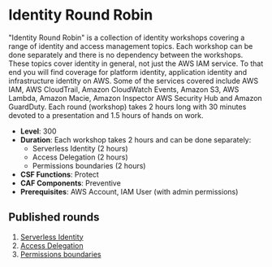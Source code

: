 # Identity Round Robin

"Identity Round Robin" is a collection of identity workshops covering a range of identity and access management topics. Each workshop can be done separately and there is no dependency between the workshops. These topics cover identity in general, not just the AWS IAM service. To that end you will find coverage for platform identity, application identity and infrastructure identity on AWS. Some of the services covered include AWS IAM, AWS CloudTrail, Amazon CloudWatch Events, Amazon S3, AWS Lambda, Amazon Macie, Amazon Inspector AWS Security Hub and Amazon GuardDuty. Each round (workshop) takes 2 hours long with 30 minutes devoted to a presentation and 1.5 hours of hands on work.

* **Level**: 300
* **Duration**: Each workshop takes 2 hours and can be done separately:
	* Serverless Identity (2 hours)
	* Access Delegation (2 hours)
	* Permissions boundaries (2 hours)
* **CSF Functions**: Protect
* **CAF Components**: Preventive
* **Prerequisites**: AWS Account, IAM User (with admin permissions)

## Published rounds
1. [Serverless Identity](./serverless/index.md)
2. [Access Delegation](./delegation/index.md)
3. [Permissions boundaries](./permission-boundaries/index.md) 

